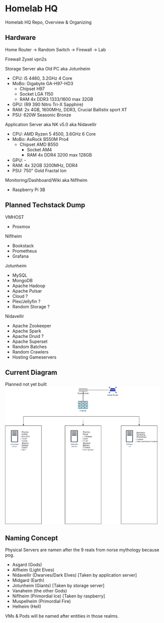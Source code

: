 # Homelab HQ
Homelab HQ Repo, Overview & Organizing

## Hardware

Home Router -> Random Switch -> Firewall -> Lab

Firewall
Zyxel vpn2s

Storage Server aka Old PC aka Jotunheim
* CPU: i5 4460, 3.2GHz 4 Core
* MoBo: Gigabyte GA-H97-HD3
	* Chipset H97
	* Socket LGA 1150
	* RAM 4x DDR3 1333/1600 max 32GB
* GPU: (R9 390 Nitro Tri-X Sapphire)
* RAM: 2x 4GB, 1600MHz, DDR3, Crucial Ballistix sport XT
* PSU: 620W Seasonic Bronze

Application Server aka NK v5.0 aka Nidavellir
* CPU: AMD Ryzen 5 4500, 3.6GHz 6 Core
* MoBo: AsRock B550M Pro4
  * Chipset AMD B550
	* Socket AM4
	* RAM 4x DDR4 3200 max 128GB
* GPU: -
* RAM: 4x 32GB 3200MHz, DDR4
* PSU: 750" Gold Fractal Ion

Monitoring/Dashboard/Wiki aka Niflheim
* Raspberry Pi 3B

## Planned Techstack Dump
VMHOST
* Proxmox

Niflheim
* Bookstack
* Prometheus
* Grafana

Jotunheim
* MySQL
* MongoDB
* Apache Hadoop
* Apache Pulsar
* Cloud ?
* Plex/Jellyfin ?
* Random Storage ?

Nidavellir
* Apache Zookeeper
* Apache Spark
* Apache Druid ?
* Apache Superset
* Random Batches
* Random Crawlers
* Hosting Gameservers

## Current Diagram
Planned not yet built
<img src="https://github.com/Magikarp-Homelab/hl-hq/blob/main/network_diagram.png"/>

## Naming Concept
Physical Servers are namen after the 9 reals from norse mythology because pog.

* Asgard (Gods)
* Alfheim (Light Elves)
* Nidavellir (Dwarves/Dark Elves) [Taken by application server]
* Midgard (Earth)
* Jotunheim (Giants) [Taken by storage server]
* Vanaheim (the other Gods)
* Niflheim (Primordial Ice) [Taken by raspberry]
* Muspelheim (Primordial Fire)
* Helheim (Hell)


VMs & Pods will be named after entities in those realms.
